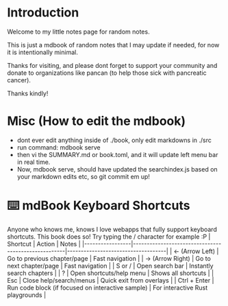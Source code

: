 # Introduction

Welcome to my little notes page for random notes.

This is just a mdbook of random notes that I may update if needed, for now it is intentionally minimal.

Thanks for visiting, and please dont forget to support your community and donate to organizations like pancan (to help those sick with pancreatic cancer).

Thanks kindly!


# Misc (How to edit the mdbook)
* dont ever edit anything inside of ./book, only edit markdowns in ./src
* run command: mdbook serve
* then vi the SUMMARY.md or book.toml, and it will update left menu bar in real time.
* Now, mdbook serve, should have updated the searchindex.js based on your markdown edits etc, so git commit em up!

# ⌨️ mdBook Keyboard Shortcuts
Anyone who knows me, knows I love webapps that fully support keyboard shortcuts. This book does so! Try typing the / character for example :P
| Shortcut        | Action                                               | Notes                              |
|-----------------|-----------------------------------------------------|------------------------------------|
| ← (Arrow Left)  | Go to previous chapter/page                         | Fast navigation                    |
| → (Arrow Right) | Go to next chapter/page                             | Fast navigation                    |
| S or /          | Open search bar                                     | Instantly search chapters          |
| ?               | Open shortcuts/help menu                            | Shows all shortcuts                |
| Esc             | Close help/search/menus                             | Quick exit from overlays           |
| Ctrl + Enter    | Run code block (if focused on interactive sample)   | For interactive Rust playgrounds   |
